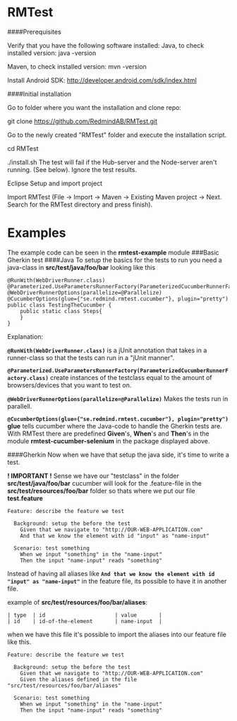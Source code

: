 RMTest
======

####Prerequisites

Verify that you have the following software installed: Java, to check installed version: java -version

Maven, to check installed version: mvn -version

Install Android SDK: http://developer.android.com/sdk/index.html


####Initial installation

Go to folder where you want the installation and clone repo:

git clone https://github.com/RedmindAB/RMTest.git

Go to the newly created "RMTest" folder and execute the installation script.

cd RMTest

./install.sh The test will fail if the Hub-server and the Node-server aren't running. (See below). Ignore the test results.

Eclipse Setup and import project

Import RMTest (File -> Import -> Maven -> Existing Maven project -> Next. Search for the RMTest directory and press finish).


Examples
========
The example code can be seen in the **rmtest-example** module
###Basic Gherkin test
####Java
To setup the basics for the tests to run you need a java-class in 
**src/test/java/foo/bar** looking like this

    @RunWith(WebDriverRunner.class)
	@Parameterized.UseParametersRunnerFactory(ParameterizedCucumberRunnerFactory.class)
	@WebDriverRunnerOptions(parallelize=@Parallelize)
	@CucumberOptions(glue={"se.redmind.rmtest.cucumber"}, plugin="pretty")
	public class TestingTheCucumber {
		public static class Steps{
		}
	}

Explanation:

**`@RunWith(WebDriverRunner.class)`** is a jUnit annotation that takes in a runner-class so that the tests can run in a "jUnit manner".

**`@Parameterized.UseParametersRunnerFactory(ParameterizedCucumberRunnerFactory.class)`** create instances of the testclass equal to the amount of browsers/devices that you want to test on.

**`@WebDriverRunnerOptions(parallelize=@Parallelize)`** Makes the tests run in parallell.

**`@CucumberOptions(glue={"se.redmind.rmtest.cucumber"}, plugin="pretty")` glue** tells cucumber where the Java-code to handle the Gherkin tests are. With RMTest there are predefined **Given**'s, **When**'s and **Then**'s in the module **rmtest-cucumber-selenium** in the package displayed above.

####Gherkin
Now when we have that setup the java side, it's time to write a test. 

**! IMPORTANT !**
Sense we have our "testclass" in the folder **src/test/java/foo/bar** cucumber will look for the .feature-file in the **src/test/resources/foo/bar** folder so thats where we put our file **test.feature**

	Feature: describe the feature we test

	  Background: setup the before the test
	    Given that we navigate to "http://OUR-WEB-APPLICATION.com"
	    And that we know the element with id "input" as "name-input"
	
	  Scenario: test something
		When we input "something" in the "name-input"
		Then the input "name-input" reads "something"

Instead of having all aliases like **`And that we know the element with id "input" as "name-input"`** in the feature file, its possible to have it in another file.

example of **src/test/resources/foo/bar/aliases**:

	| type  | id                      | value       |
	| id	| id-of-the-element       | name-input 	|

when we have this file it's possible to import the aliases into our feature file like this.

	Feature: describe the feature we test

	  Background: setup the before the test
	    Given that we navigate to "http://OUR-WEB-APPLICATION.com"
	    Given the aliases defined in the file "src/test/resources/foo/bar/aliases"
	
	  Scenario: test something
		When we input "something" in the "name-input"
		Then the input "name-input" reads "something"

